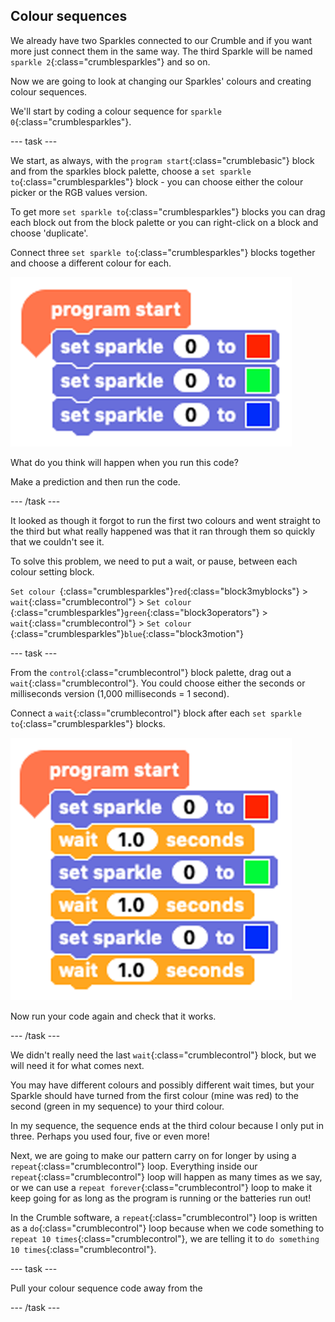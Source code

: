 ## Colour sequences

We already have two Sparkles connected to our Crumble and if you want more just connect them in the same way. The third Sparkle will be named `sparkle 2`{:class="crumblesparkles"} and so on.

Now we are going to look at changing our Sparkles' colours and creating colour sequences.

We'll start by coding a colour sequence for `sparkle 0`{:class="crumblesparkles"}.

--- task ---

We start, as always, with the `program start`{:class="crumblebasic"} block and from the sparkles block palette, choose a `set sparkle to`{:class="crumblesparkles"} block - you can choose either the colour picker or the RGB values version. 

To get more `set sparkle to`{:class="crumblesparkles"} blocks you can drag each block out from the block palette or you can right-click on a block and choose 'duplicate'.

Connect three `set sparkle to`{:class="crumblesparkles"} blocks together and choose a different colour for each.

![Coding a three colour Sparkle sequence without wait blocks](images/threeSetSparkleBlocks.png)

What do you think will happen when you run this code?

Make a prediction and then run the code.

--- /task ---

It looked as though it forgot to run the first two colours and went straight to the third but what really happened was that it ran through them so quickly that we couldn't see it.

To solve this problem, we need to put a wait, or pause, between each colour setting block.

`Set colour `{:class="crumblesparkles"}`red`{:class="block3myblocks"} > `wait`{:class="crumblecontrol"} > `Set colour `{:class="crumblesparkles"}`green`{:class="block3operators"} > `wait`{:class="crumblecontrol"} > `Set colour `{:class="crumblesparkles"}`blue`{:class="block3motion"}

--- task ---

From the `control`{:class="crumblecontrol"} block palette, drag out a `wait`{:class="crumblecontrol"}. You could choose either the seconds or milliseconds version (1,000 milliseconds = 1 second).

Connect a `wait`{:class="crumblecontrol"} block after each `set sparkle to`{:class="crumblesparkles"} blocks.

![Coding a three colour Sparkle sequence with wait blocks](images/threeSetSparkleBlocksWithWaits.png)

Now run your code again and check that it works.

--- /task ---

We didn't really need the last `wait`{:class="crumblecontrol"} block, but we will need it for what comes next.

You may have different colours and possibly different wait times, but your Sparkle should have turned from the first colour (mine was red) to the second (green in my sequence) to your third colour.

In my sequence, the sequence ends at the third colour because I only put in three. Perhaps you used four, five or even more!

Next, we are going to make our pattern carry on for longer by using a `repeat`{:class="crumblecontrol"} loop. Everything inside our `repeat`{:class="crumblecontrol"} loop will happen as many times as we say, or we can use a `repeat forever`{:class="crumblecontrol"} loop to make it keep going for as long as the program is running or the batteries run out!

In the Crumble software, a `repeat`{:class="crumblecontrol"} loop is written as a `do`{:class="crumblecontrol"} loop because when we code something to `repeat 10 times`{:class="crumblecontrol"}, we are telling it to `do something 10 times`{:class="crumblecontrol"}.

--- task ---

Pull your colour sequence code away from the 

--- /task ---